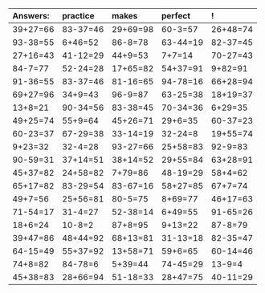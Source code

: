 | Answers: | practice | makes | perfect | ! |
| :--- | :--- | :--- | :--- | :--- |
| 39+27=66 | 83-37=46 | 29+69=98 | 60-3=57 | 26+48=74 | 
| 93-38=55 | 6+46=52 | 86-8=78 | 63-44=19 | 82-37=45 | 
| 27+16=43 | 41-12=29 | 44+9=53 | 7+7=14 | 70-27=43 | 
| 84-7=77 | 52-24=28 | 17+65=82 | 54+37=91 | 9+82=91 | 
| 91-36=55 | 83-37=46 | 81-16=65 | 94-78=16 | 66+28=94 | 
| 69+27=96 | 34+9=43 | 96-9=87 | 63-25=38 | 18+19=37 | 
| 13+8=21 | 90-34=56 | 83-38=45 | 70-34=36 | 6+29=35 | 
| 49+25=74 | 55+9=64 | 45+26=71 | 29+6=35 | 60-37=23 | 
| 60-23=37 | 67-29=38 | 33-14=19 | 32-24=8 | 19+55=74 | 
| 9+23=32 | 32-4=28 | 93-27=66 | 25+58=83 | 92-9=83 | 
| 90-59=31 | 37+14=51 | 38+14=52 | 29+55=84 | 63+28=91 | 
| 45+37=82 | 24+58=82 | 7+79=86 | 48-19=29 | 58+4=62 | 
| 65+17=82 | 83-29=54 | 83-67=16 | 58+27=85 | 67+7=74 | 
| 49+7=56 | 25+56=81 | 80-5=75 | 8+69=77 | 46+17=63 | 
| 71-54=17 | 31-4=27 | 52-38=14 | 6+49=55 | 91-65=26 | 
| 18+6=24 | 10-8=2 | 87+8=95 | 9+13=22 | 87-8=79 | 
| 39+47=86 | 48+44=92 | 68+13=81 | 31-13=18 | 82-35=47 | 
| 64-15=49 | 55+37=92 | 13+58=71 | 59+6=65 | 60-14=46 | 
| 74+8=82 | 84-78=6 | 5+39=44 | 74-45=29 | 13-9=4 | 
| 45+38=83 | 28+66=94 | 51-18=33 | 28+47=75 | 40-11=29 | 
